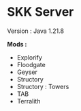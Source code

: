 # SKK Server 
Version : Java 1.21.8

**Mods :**
 - Explorify
 - Floodgate
 - Geyser
 - Structory
 - Structory : Towers
 - TAB
 - Terralith
